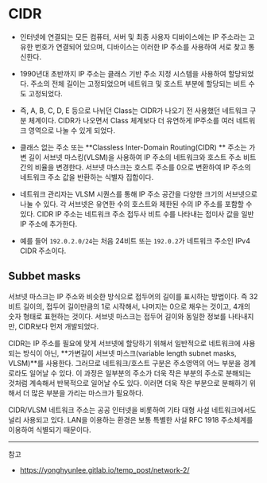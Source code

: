 # CIDR

- 인터넷에 연결되는 모든 컴퓨터, 서버 및 최종 사용자 디바이스에는 IP 주소라는 고유한 번호가 연결되어 있으며, 디바이스는 이러한 IP 주소를 사용하여 서로 찾고 통신한다.
  
- 1990년대 초반까지 IP 주소는 클래스 기반 주소 지정 시스템을 사용하여 할당되었다. 주소의 전체 길이는 고정되었으며 네트워크 및 호스트 부분에 할당되는 비트 수도 고정되었다.

- 즉, A, B, C, D, E 등으로 나뉘던 Class는 CIDR가 나오기 전 사용했던 네트워크 구분 체계이다. CIDR가 나오면서 Class 체계보다 더 유연하게 IP주소를 여러 네트워크 영역으로 나눌 수 있게 되었다. 

- 클래스 없는 주소 또는 **Classless Inter-Domain Routing(CIDR) ** 주소는 가변 길이 서브넷 마스킹(VLSM)을 사용하여 IP 주소의 네트워크와 호스트 주소 비트 간의 비율을 변경한다. 서브넷 마스크는 호스트 주소를 0으로 변환하여 IP 주소의 네트워크 주소 값을 반환하는 식별자 집합이다. 

- 네트워크 관리자는 VLSM 시퀀스를 통해 IP 주소 공간을 다양한 크기의 서브넷으로 나눌 수 있다. 각 서브넷은 유연한 수의 호스트와 제한된 수의 IP 주소를 포함할 수 있다. CIDR IP 주소는 네트워크 주소 접두사 비트 수를 나타내는 접미사 값을 일반 IP 주소에 추가한다.

- 예를 들어 `192.0.2.0/24`는 처음 24비트 또는 `192.0.2`가 네트워크 주소인 IPv4 CIDR 주소이다. 

## Subbet masks

서브넷 마스크는 IP 주소와 비슷한 방식으로 접두어의 길이를 표시하는 방법이다. 즉 32비트 길이의, 접두어 길이만큼의 1로 시작해서, 나머지는 0으로 채우는 것이고, 4개의 숫자 형태로 표현하는 것이다. 서브넷 마스크는 접두어 길이와 동일한 정보를 나타내지만, CIDR보다 먼저 개발되었다.

CIDR는 IP 주소를 필요에 맞게 서브넷에 할당하기 위해서 일반적으로 네트워크에 사용되는 방식이 아닌, **가변길이 서브넷 마스크(variable length subnet masks, VLSM)**를 사용한다. 그러므로 네트워크/호스트 구분은 주소영역의 어느 부분을 경계로라도 일어날 수 있다. 이 과정은 일부분의 주소가 더욱 작은 부분의 주소로 분해되는 것처럼 계속해서 반복적으로 일어날 수도 있다. 이러면 더욱 작은 부분으로 분해하기 위해서 더 많은 부분을 가리는 마스크가 필요하다.

CIDR/VLSM 네트워크 주소는 공공 인터넷을 비롯하여 기타 대형 사설 네트워크에서도 널리 사용되고 있다. LAN을 이용하는 환경은 보통 특별한 사설 RFC 1918 주소체계를 이용하여 식별되기 때문이다.

---
참고
- https://yonghyunlee.gitlab.io/temp_post/network-2/
